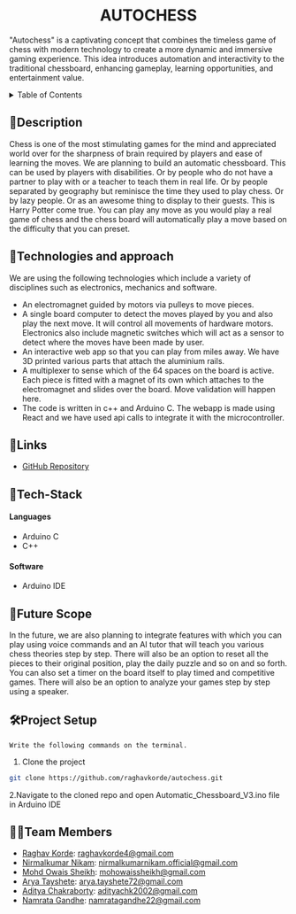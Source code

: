 <h1 align="center">AUTOCHESS<br>
  </h1>

"Autochess" is a captivating concept that combines the timeless game of chess with modern technology to create a more dynamic and immersive gaming experience. This  idea introduces automation and interactivity to the traditional chessboard, enhancing gameplay, learning opportunities, and entertainment value. 

<details>
<summary>Table of Contents</summary>

- [Description](#description)
- [Links](#links)
- [Tech Stack](#tech-stack)

- [Future Scope](#future-scope)

- [Project Setup](#project-setup)

- [Team Members](#team-members)


</details>




## 📝Description

Chess is one of the most stimulating games for the mind and appreciated world over for the sharpness of brain required by players and ease of learning the moves. We are planning to build an automatic chessboard. This can be used by players with disabilities. Or by people who do not have a partner to play with or a teacher to teach them in real life. Or by people separated by geography but reminisce the time they used to play chess. Or by lazy people. Or as an awesome thing to display to their guests. This is Harry Potter come true. You can play any move as you would play a real game of chess and the chess board will automatically play a move based on the difficulty that you can preset.


## 🤖Technologies and approach
We are using the following technologies which include a variety of disciplines such as electronics, mechanics and software. 
- An electromagnet guided by motors via pulleys to move pieces. 
- A single board computer to detect the moves played by you and also play the next move. It will control all movements of hardware motors. Electronics also include magnetic switches which will act as a sensor to detect where the moves have been made by user. 
- An interactive web app so that you can play from miles away. We have 3D printed various parts that attach the aluminium rails. 
- A multiplexer to sense which of the 64 spaces on the board is active. Each piece is fitted with a magnet of its own which attaches to the electromagnet and slides over the board. Move validation will happen here.
- The code is written in c++ and Arduino C. The webapp is made using React and we have used api calls to integrate it with the microcontroller.







## 🔗Links

- [GitHub Repository](https://github.com/raghavkorde/autochess/tree/main/Automatic_Chessboard_V3)






## 🤖Tech-Stack


#### Languages
- Arduino C
- C++



#### Software
- Arduino IDE












## 🔮Future Scope



In the future, we are also planning to integrate features with which you can play using voice commands and an AI tutor that will teach you various chess theories step by step. There will also be an option to reset all the pieces to their original position, play the daily puzzle and so on and so forth. You can also set a timer on the board itself to play timed and competitive games. There will also be an option to analyze your games step by step using a speaker. 



## 🛠Project Setup


`Write the following commands on the terminal.`


1. Clone the project

```bash
git clone https://github.com/raghavkorde/autochess.git
```

2.Navigate to the cloned repo and open Automatic_Chessboard_V3.ino file in Arduino IDE





## 👨‍💻Team Members


- [Raghav Korde](https://github.com/raghavkorde): raghavkorde4@gmail.com
- [Nirmalkumar Nikam](https://github.com/nirmalkumarnikam): nirmalkumarnikam.official@gmail.com
- [Mohd Owais Sheikh](https://github.com/Owaiz13): mohowaissheikh@gmail.com
- [Arya Tayshete](https://github.com/xoaryaa): arya.tayshete72@gmail.com
- [Aditya Chakraborty](https:/github.com/adityachk2002): adityachk2002@gmail.com
- [Namrata Gandhe](https://github.com/namratagandhe): namratagandhe22@gmail.com





